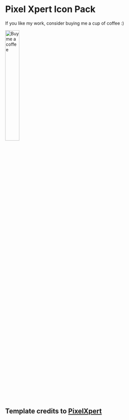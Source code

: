 # Pixel Xpert Icon Pack

If you like my work, consider buying me a cup of coffee :)

<a href="https://www.buymeacoffee.com/DrDisagree"><img src="https://github.com/Mahmud0808/Iconify/blob/beta/.github/resources/bmc-button.png" width="30%" alt="Buy me a coffee" /></a>

## Template credits to [PixelXpert](https://github.com/siavash79/PixelXpert)
